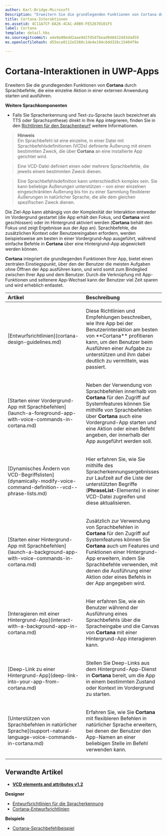 ```yaml
---
author: Karl-Bridge-Microsoft
Description: "Erweitern Sie die grundlegenden Funktionen von Cortana durch Sprachbefehle, die eine einzelne Aktion in einer externen Anwendung starten und ausführen."
title: Cortana-Interaktionen
ms.assetid: 4C11A7CF-DA26-4CA1-A9B9-FE52670101F5
label: Cortana
template: detail.hbs
ms.sourcegitcommit: a4e9a90edd2aae9d2fd5d7bead948422d43dad59
ms.openlocfilehash: d55ece0112e5360c1de4e194c6dd326c15404f9e

---
```


# Cortana-Interaktionen in UWP-Apps




Erweitern Sie die grundlegenden Funktionen von **Cortana** durch Sprachbefehle, die eine einzelne Aktion in einer externen Anwendung starten und ausführen. 


**Weitere Sprachkomponenten**

-   Falls Sie Spracherkennung und Text-zu-Sprache (auch bezeichnet als TTS oder Sprachsynthese) direkt in Ihre App integrieren, finden Sie in den [Richtlinien für den Sprachentwurf](speech-interactions.md) weitere Informationen.

> **Hinweis**  
> Ein Sprachbefehl ist eine einzelne, in einer Datei mit Sprachbefehlsdefinitionen (VCDs) definierte Äußerung mit einem bestimmten Zweck, die über **Cortana** an eine installierte App gerichtet wird.

> Eine VCD-Datei definiert einen oder mehrere Sprachbefehle, die jeweils einem bestimmten Zweck dienen.

> Eine Sprachbefehlsdefinition kann unterschiedlich komplex sein. Sie kann beliebige Äußerungen unterstützen – von einer einzelnen eingeschränkten Äußerung bis hin zu einer Sammlung flexiblerer Äußerungen in natürlicher Sprache, die alle dem gleichen spezifischen Zweck dienen.


Die Ziel-App kann abhängig von der Komplexität der Interaktion entweder im Vordergrund gestartet (die App erhält den Fokus, und **Cortana** wird geschlossen) oder im Hintergrund aktiviert werden (**Cortana** behält den Fokus und zeigt Ergebnisse aus der App an). Sprachbefehle, die zusätzlichen Kontext oder Benutzereingaben erfordern, werden beispielsweise am besten in einer Vordergrund-App ausgeführt, während einfache Befehle in **Cortana** über eine Hintergrund-App abgewickelt werden können.

 

**Cortana** integriert die grundlegenden Funktionen Ihrer App, bietet einen zentralen Einstiegspunkt, über den der Benutzer die meisten Aufgaben ohne Öffnen der App ausführen kann, und wird somit zum Bindeglied zwischen Ihrer App und dem Benutzer. Durch die Verknüpfung mit App-Funktionen und seltenere App-Wechsel kann der Benutzer viel Zeit sparen und wird erheblich entlastet.


<table>
<colgroup>
<col width="50%" />
<col width="50%" />
</colgroup>
<thead>
<tr class="header">
<th align="left">Artikel</th>
<th align="left">Beschreibung</th>
</tr>
</thead>
<tbody>
<tr class="odd">
<td align="left"><p>[Entwurfsrichtlinien](cortana-design-guidelines.md)</p></td>
<td align="left"><p>Diese Richtlinien und Empfehlungen beschreiben, wie Ihre App bei der Benutzerinteraktion am besten von **Cortana** profitieren kann, um den Benutzer beim Ausführen einer Aufgabe zu unterstützen und ihm dabei deutlich zu vermitteln, was passiert.</p></td>
</tr>
<tr class="even">
<td align="left"><p>[Starten einer Vordergrund-App mit Sprachbefehlen](launch-a-foreground-app-with-voice-commands-in-cortana.md)</p></td>
<td align="left"><p>Neben der Verwendung von Sprachbefehlen innerhalb von <strong>Cortana</strong> für den Zugriff auf Systemfeatures können Sie mithilfe von Sprachbefehlen über <strong>Cortana</strong> auch eine Vordergrund-App starten und eine Aktion oder einen Befehl angeben, der innerhalb der App ausgeführt werden soll.</p></td>
</tr>
<tr class="odd">
<td align="left"><p>[Dynamisches Ändern von VCD-Begriffslisten](dynamically-modify-voice-command-definition--vcd--phrase-lists.md)</p></td>
<td align="left"><p>Hier erfahren Sie, wie Sie mithilfe des Spracherkennungsergebnisses zur Laufzeit auf die Liste der unterstützten Begriffe (<strong>PhraseList</strong>-Elemente) in einer VCD-Datei zugreifen und diese aktualisieren.</p></td>
</tr>
<tr class="even">
<td align="left"><p>[Starten einer Hintergrund-App mit Sprachbefehlen](launch-a-background-app-with-voice-commands-in-cortana.md)</p></td>
<td align="left"><p>Zusätzlich zur Verwendung von Sprachbefehlen in <strong>Cortana</strong> für den Zugriff auf Systemfeatures können Sie <strong>Cortana</strong> auch um Features und Funktionen einer Hintergrund-App erweitern, indem Sie Sprachbefehle verwenden, mit denen die Ausführung einer Aktion oder eines Befehls in der App angegeben wird.</p></td>
</tr>
<tr class="odd">
<td align="left"><p>[Interagieren mit einer Hintergrund-App](interact-with-a-background-app-in-cortana.md)</p></td>
<td align="left"><p>Hier erfahren Sie, wie ein Benutzer während der Ausführung eines Sprachbefehls über die Spracheingabe und die Canvas von <strong>Cortana</strong> mit einer Hintergrund-App interagieren kann.</p></td>
</tr>
<tr class="even">
<td align="left"><p>[Deep-Link zu einer Hintergrund-App](deep-link-into-your-app-from-cortana.md)</p></td>
<td align="left"><p>Stellen Sie Deep-Links aus dem Hintergrund-App-Dienst in <strong>Cortana</strong> bereit, um die App in einem bestimmten Zustand oder Kontext im Vordergrund zu starten.</p></td>
</tr>
<tr class="odd">
<td align="left"><p>[Unterstützen von Sprachbefehlen in natürlicher Sprache](support-natural-language-voice-commands-in-cortana.md)</p></td>
<td align="left"><p>Erfahren Sie, wie Sie <strong>Cortana</strong> mit flexibleren Befehlen in natürlicher Sprache erweitern, bei denen der Benutzer den App-Namen an einer beliebigen Stelle im Befehl verwenden kann.</p></td>
</tr>
</tbody>
</table>

 

## <span id="related_topics"></span>Verwandte Artikel


* [**VCD elements and attributes v1.2**](https://msdn.microsoft.com/library/windows/apps/dn706593)

**Designer**
* [Entwurfsrichtlinien für die Spracherkennung](https://msdn.microsoft.com/library/windows/apps/dn596121)
* [Cortana-Entwurfsrichtlinien](https://msdn.microsoft.com/library/windows/apps/dn974233)

**Beispiele**
* [Cortana-Sprachbefehlbeispiel](http://go.microsoft.com/fwlink/p/?LinkID=619899)
 

 







<!--HONumber=Jun16_HO3-->


